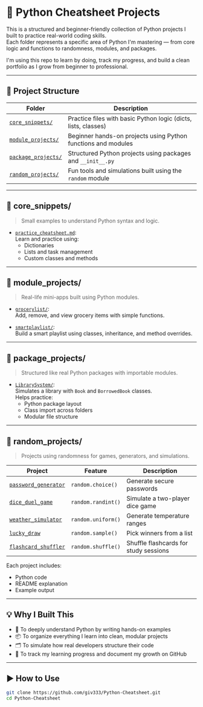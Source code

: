 # 🐍 Python Cheatsheet Projects

This is a structured and beginner-friendly collection of Python projects I built to practice real-world coding skills.  
Each folder represents a specific area of Python I'm mastering — from core logic and functions to randomness, modules, and packages.

I'm using this repo to learn by doing, track my progress, and build a clean portfolio as I grow from beginner to professional.

---

## 📁 Project Structure

| Folder | Description |
|--------|-------------|
| [`core_snippets/`](./core_snippets/) | Practice files with basic Python logic (dicts, lists, classes) |
| [`module_projects/`](./module_projects/) | Beginner hands-on projects using Python functions and modules |
| [`package_projects/`](./package_projects/) | Structured Python projects using packages and `__init__.py` |
| [`random_projects/`](./random_projects/) | Fun tools and simulations built using the `random` module |

---

## 🔹 core_snippets/

> Small examples to understand Python syntax and logic.

- [`practice_cheatsheet.md`](./core_snippets/practice_cheatsheet.md):  
  Learn and practice using:
  - Dictionaries
  - Lists and task management
  - Custom classes and methods

---

## 🔹 module_projects/

> Real-life mini-apps built using Python modules.

- [`grocerylist/`](./module_projects/grocerylist/):  
  Add, remove, and view grocery items with simple functions.

- [`smartplaylist/`](./module_projects/smartplaylist/):  
  Build a smart playlist using classes, inheritance, and method overrides.

---

## 🔹 package_projects/

> Structured like real Python packages with importable modules.

- [`LibrarySystem/`](./package_projects/LibrarySystem/):  
  Simulates a library with `Book` and `BorrowedBook` classes.  
  Helps practice:
  - Python package layout
  - Class import across folders
  - Modular file structure

---

## 🔹 random_projects/

> Projects using randomness for games, generators, and simulations.

| Project | Feature | Description |
|--------|---------|-------------|
| [`password_generator`](./random_projects/password_generator/) | `random.choice()` | Generate secure passwords |
| [`dice_duel_game`](./random_projects/dice_duel_game/) | `random.randint()` | Simulate a two-player dice game |
| [`weather_simulator`](./random_projects/weather_simulator/) | `random.uniform()` | Generate temperature ranges |
| [`lucky_draw`](./random_projects/lucky_draw/) | `random.sample()` | Pick winners from a list |
| [`flashcard_shuffler`](./random_projects/flashcard_shuffler/) | `random.shuffle()` | Shuffle flashcards for study sessions |

Each project includes:
- Python code
- README explanation
- Example output

---

## 💡 Why I Built This

- 🧠 To deeply understand Python by writing hands-on examples  
- 📦 To organize everything I learn into clean, modular projects  
- 🗂️ To simulate how real developers structure their code  
- 🚀 To track my learning progress and document my growth on GitHub  

---

## ▶️ How to Use

```bash
git clone https://github.com/giv333/Python-Cheatsheet.git
cd Python-Cheatsheet
